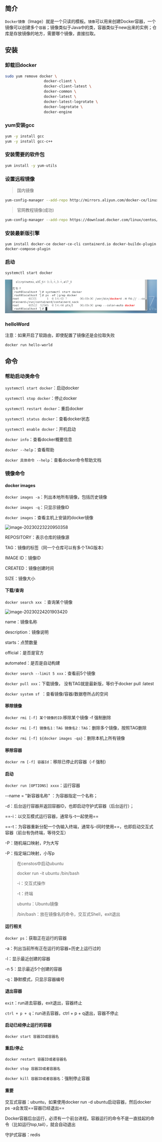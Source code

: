 ## 简介

`Docker镜像`（Image）就是一个只读的模板。`镜像`可以用来创建Docker容器，一个镜像可以创建多个`容器`；镜像类似于Java中的类，容器类似于new出来的实例；仓库是存放镜像的地方，需要哪个镜像，直接拉取。

## 安装

### 卸载旧docker

```bash
sudo yum remove docker \
                  docker-client \
                  docker-client-latest \
                  docker-common \
                  docker-latest \
                  docker-latest-logrotate \
                  docker-logrotate \
                  docker-engine
```

### yum安装gcc

```bash
yum -y install gcc
yum -y install gcc-c++
```

### 安装需要的软件包

```bash
yum install -y yum-utils
```

### 设置远程镜像

> 国内镜像

```bash
yum-config-manager --add-repo http://mirrors.aliyun.com/docker-ce/linux/centos/docker-ce.repo
```

> 官网教程镜像(成功)

```bash
yum-config-manager --add-repo https://download.docker.com/linux/centos/docker-ce.repo
```

### 安装最新版引擎

```bas
yum install docker-ce docker-ce-cli containerd.io docker-buildx-plugin docker-compose-plugin
```

### 启动

```bash
systemctl start docker
```

![image-20230221224431445](.\images\image-20230221224431445.png)

### helloWord

注意：如果开启了软路由，即使配置了镜像还是会拉取失败

```bash
docker run hello-world
```

## 命令

### 帮助启动类命令

`systemctl start docker`：启动docker

`systemctl stop docker`：停止docker

`systemctl restart docker`：重启docker

`systemctl status docker`：查看docker状态

`systemctl enable docker`：开机启动

`docker info`：查看docker概要信息

`docker --help`：查看帮助

`docker 具体命令 --help`：查看docker命令帮助文档

### 镜像命令

#### docker images

`docker images -a`：列出本地所有镜像，包括历史镜像

`docker images -q`：只显示镜像ID

`docker images`：查看主机上安装的docker镜像

![image-20230223220950358](D:.\images\image-20230223220950358.png)

REPOSITORY：表示仓库的镜像源

TAG：镜像的标签（同一个仓库可以有多个TAG版本）

IMAGE ID：镜像ID

CREATED：镜像创建时间

SIZE：镜像大小

#### 下载/查询

`docker search xxx` ：查询某个镜像

![image-20230224201903420](D:.\images\image-20230224201903420.png)

name：镜像名称

description：镜像说明

starts：点赞数量

official：是否是官方

automated：是否是自动构建

`docker search --limit 5 xxx`：查看前5个镜像

`docker pull xxx`：下载镜像， 没有TAG就是最新版，等价于docker pull :latest

`docker system sf `：查看镜像/容器/数据卷所占的空间

#### 移除镜像

`docker rmi [-f] 某个镜像的ID`:移除某个镜像  -f 强制删除

`docker rmi [-f] 镜像名1：TAG 镜像名2：TAG`：删除多个镜像，按照TAG删除

`docker rmi [-f] ${docker images -qa}`：删除本机上所有镜像

#### 移除容器

`docker rm [-f] 容器Id`：移除已停止的容器（-f 强制）

#### 启动

`docker run [OPTIONS] xxxx`：运行容器

--name = "新容器名称" ：为容器指定一个名称；

-d：后台运行容器并返回容器ID，也即启动守护式容器（后台运行）；

==-i：以交互模式运行容器，通常与-t一起使用==

==-t：为容器重新分配一个伪输入终端，通常与-i同时使用==，也即启动交互式容器（前台有伪终端，等待交互）

-P：随机端口映射，P为大写

-P：指定端口映射，小写p

> 在censtos中启动ubuntu
>
> docker run -it ubuntu /bin/bash
>
> -i：交互式操作
>
> -t：终端
>
> ubuntu：Ubuntu镜像
>
> /bin/bash：放在镜像名的命令，交互式Shell，exit退出

#### 运行相关

 `docker ps`：获取正在运行的容器

-a：列出当前所有正在运行的容器+历史上运行过的

-l：显示最近创建的容器

-n 5：显示最近5个创建的容器

-q：静默模式，只显示容器编号

#### 退出容器

`exit`：run进去容器，exit退出，容器终止

`ctrl + p + q`：run进去容器，ctrl + p + q退出，容器不停止

#### 启动已经停止运行的容器

`docker start 容器ID或容器名`

#### 重启/停止

`docker restart 容器ID或者容器名`

`docker stop 容器ID或者容器名`

`docker kill 容器ID或者容器名`：强制停止容器

#### 重要

交互式容器：ubuntu，如果使用docker run -d ubuntu启动容器，然后docker ps -a会发现==容器已经退出==

Docker容器后台运行，必须有一个前台进程。容器运行的命令不是一直挂起的命令（比如运行top,tail），就会自动退出

守护式容器：redis